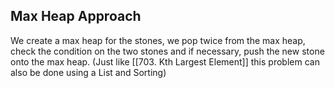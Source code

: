 ## Max Heap Approach
We create a max heap for the stones, we pop twice from the max heap, check the condition on the two stones and if necessary, push the new stone onto the max heap. (Just like [[703. Kth Largest Element]] this problem can also be done using a List and Sorting)